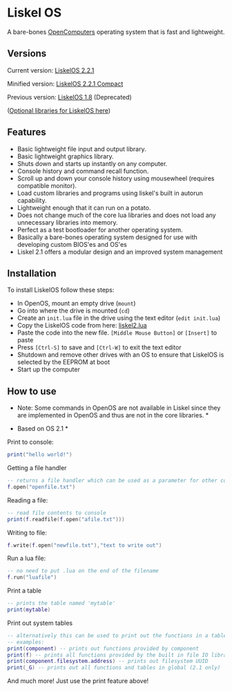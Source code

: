 # Liskel OS

A bare-bones [OpenComputers][1] operating system that is fast and lightweight.

## Versions

Current version: [LiskelOS 2.2.1][2]

Minified version: [LiskelOS 2.2.1 Compact][3]

Previous version: [LiskelOS 1.8][4] (Deprecated)

([Optional libraries for LiskelOS here][5])

## Features
 * Basic lightweight file input and output library.
 * Basic lightweight graphics library.
 * Shuts down and starts up instantly on any computer.
 * Console history and command recall function.
 * Scroll up and down your console history using mousewheel (requires compatible monitor).
 * Load custom libraries and programs using liskel's built in autorun capability.
 * Lightweight enough that it can run on a potato.
 * Does not change much of the core lua libraries and does not load any unnecessary libraries into memory.
 * Perfect as a test bootloader for another operating system.
 * Basically a bare-bones operating system designed for use with developing custom BIOS'es and OS'es
 * Liskel 2.1 offers a modular design and an improved system management

## Installation
To install LiskelOS follow these steps:
 * In OpenOS, mount an empty drive (`mount`)
 * Go into where the drive is mounted (`cd`)
 * Create an `init.lua` file in the drive using the text editor (`edit init.lua`)
 * Copy the LiskelOS code from here: [liskel2.lua][2]
 * Paste the code into the new file. `[Middle Mouse Button]` or `[Insert]` to paste
 * Press `[Ctrl-S]` to save and `[Ctrl-W]` to exit the text editor
 * Shutdown and remove other drives with an OS to ensure that LiskelOS is selected by the EEPROM at boot
 * Start up the computer

## How to use
 * Note: Some commands in OpenOS are not available in Liskel since they are implemented in OpenOS and thus are not
in the core libraries. *

 * Based on OS 2.1 *

Print to console:
```lua
print("hello world!")
```

Getting a file handler
```lua
-- returns a file handler which can be used as a parameter for other commands
f.open("openfile.txt")
```

Reading a file:
```lua
-- read file contents to console
print(f.readfile(f.open("afile.txt")))
```

Writing to file:
```lua
f.write(f.open("newfile.txt"),"text to write out")
```

Run a lua file:
```lua
-- no need to put .lua on the end of the filename
f.run("luafile")
```

Print a table
```lua
-- prints the table named 'mytable'
print(mytable)
```

Print out system tables
```lua
-- alternatively this can be used to print out the functions in a table like 'component'
-- examples:
print(component) -- prints out functions provided by component
print(f) -- prints all functions provided by the built in file IO library
print(component.filesystem.address) -- prints out filesystem UUID
print(_G) -- prints out all functions and tables in global (2.1 only)
````
And much more! Just use the print feature above!

[1]:https://oc.cil.li/
[2]:https://github.com/cyntachs/LiskelOS/blob/master/src/liskel2.lua
[3]:https://github.com/cyntachs/LiskelOS/blob/master/src/liskel2c.lua
[4]:https://github.com/cyntachs/LiskelOS/blob/master/src/liskel.lua
[5]:https://github.com/cyntachs/LiskelOS/blob/master/optional